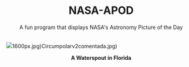 <div align="center">
  <h1>
    NASA-APOD
  </h1>
</div>
  
<div align="center">
  A fun program that displays NASA's Astronomy Picture of the Day
</div>

<br>

![](https://apod.nasa.gov/apod/image/2304/waterspout_mole_960.jpg)1600px.jpg)Circumpolarv2comentada.jpg)

<p align = "center">
  <b>A Waterspout in Florida</b>
</p>
